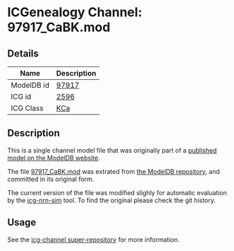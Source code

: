 # ICGenealogy Channel: 97917\_CaBK.mod

## Details

Name | Description
---- | -----------
ModelDB id | [97917](http://senselab.med.yale.edu/ModelDB/ShowModel.cshtml?model=97917)
ICG id | [2596](http://icg.neurotheory.ox.ac.uk/channels/5/2596)
ICG Class | [KCa](http://icg.neurotheory.ox.ac.uk/channels/5)

## Description

This is a single channel model file that was originally part of a [published model on the ModelDB website](http://senselab.med.yale.edu/mModelDB/ShowModel.cshtml?model=97917).


The file [97917\_CaBK.mod](97917_CaBK.mod) was extrated from [the ModelDB repository](http://senselab.med.yale.edu/ModelDB/ShowModel.cshtml?model=97917), and committed in its original form.

The current version of the file was modified slighly for automatic evaluation by the [icg-nrn-sim](https://github.com/icgenealogy/icg-nrn-sim) tool. To find the original please check the git history.


## Usage

See the [icg-channel super-repository](https://github.com/icgenealogy/icg-channels) for more information.